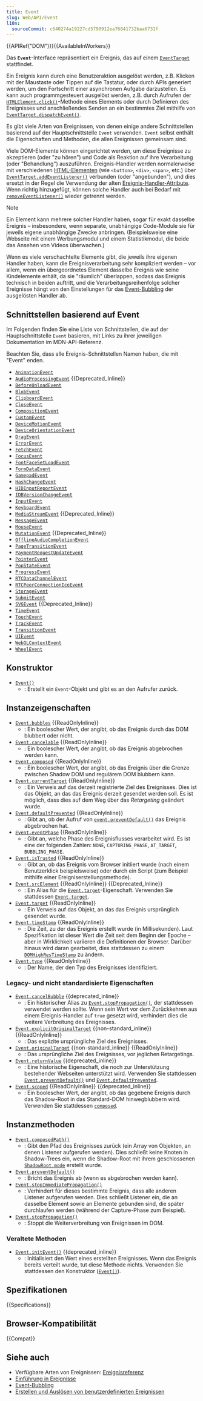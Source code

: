```yaml
---
title: Event
slug: Web/API/Event
l10n:
  sourceCommit: c640274a19227cd5790912ea76841732baa6731f
---
```


{{APIRef("DOM")}}{{AvailableInWorkers}}

Das **`Event`**-Interface repräsentiert ein Ereignis, das auf einem [`EventTarget`](/de/docs/Web/API/EventTarget) stattfindet.

Ein Ereignis kann durch eine Benutzeraktion ausgelöst werden, z.B. Klicken mit der Maustaste oder Tippen auf die Tastatur, oder durch APIs generiert werden, um den Fortschritt einer asynchronen Aufgabe darzustellen. Es kann auch programmgesteuert ausgelöst werden, z.B. durch Aufrufen der [`HTMLElement.click()`](/de/docs/Web/API/HTMLElement/click)-Methode eines Elements oder durch Definieren des Ereignisses und anschließendes Senden an ein bestimmtes Ziel mithilfe von [`EventTarget.dispatchEvent()`](/de/docs/Web/API/EventTarget/dispatchEvent).

Es gibt viele Arten von Ereignissen, von denen einige andere Schnittstellen basierend auf der Hauptschnittstelle `Event` verwenden. `Event` selbst enthält die Eigenschaften und Methoden, die allen Ereignissen gemeinsam sind.

Viele DOM-Elemente können eingerichtet werden, um diese Ereignisse zu akzeptieren (oder "zu hören") und Code als Reaktion auf ihre Verarbeitung (oder "Behandlung") auszuführen. Ereignis-Handler werden normalerweise mit verschiedenen [HTML-Elementen](/de/docs/Web/HTML/Element) (wie `<button>`, `<div>`, `<span>`, etc.) über [`EventTarget.addEventListener()`](/de/docs/Web/API/EventTarget/addEventListener) verbunden (oder "angebunden"), und dies ersetzt in der Regel die Verwendung der alten [Ereignis-Handler-Attribute](/de/docs/Web/HTML/Global_attributes). Wenn richtig hinzugefügt, können solche Handler auch bei Bedarf mit [`removeEventListener()`](/de/docs/Web/API/EventTarget/removeEventListener) wieder getrennt werden.

> [!NOTE]
> Ein Element kann mehrere solcher Handler haben, sogar für exakt dasselbe Ereignis – insbesondere, wenn separate, unabhängige Code-Module sie für jeweils eigene unabhängige Zwecke anbringen. (Beispielsweise eine Webseite mit einem Werbungsmodul und einem Statistikmodul, die beide das Ansehen von Videos überwachen.)

Wenn es viele verschachtelte Elemente gibt, die jeweils ihre eigenen Handler haben, kann die Ereignisverarbeitung sehr kompliziert werden – vor allem, wenn ein übergeordnetes Element dasselbe Ereignis wie seine Kindelemente erhält, da sie "räumlich" überlappen, sodass das Ereignis technisch in beiden auftritt, und die Verarbeitungsreihenfolge solcher Ereignisse hängt von den Einstellungen für das [Event-Bubbling](/de/docs/Learn/JavaScript/Building_blocks/Event_bubbling) der ausgelösten Handler ab.

## Schnittstellen basierend auf Event

Im Folgenden finden Sie eine Liste von Schnittstellen, die auf der Hauptschnittstelle `Event` basieren, mit Links zu ihrer jeweiligen Dokumentation im MDN-API-Referenz.

Beachten Sie, dass alle Ereignis-Schnittstellen Namen haben, die mit "Event" enden.

- [`AnimationEvent`](/de/docs/Web/API/AnimationEvent)
- [`AudioProcessingEvent`](/de/docs/Web/API/AudioProcessingEvent) {{Deprecated_Inline}}
- [`BeforeUnloadEvent`](/de/docs/Web/API/BeforeUnloadEvent)
- [`BlobEvent`](/de/docs/Web/API/BlobEvent)
- [`ClipboardEvent`](/de/docs/Web/API/ClipboardEvent)
- [`CloseEvent`](/de/docs/Web/API/CloseEvent)
- [`CompositionEvent`](/de/docs/Web/API/CompositionEvent)
- [`CustomEvent`](/de/docs/Web/API/CustomEvent)
- [`DeviceMotionEvent`](/de/docs/Web/API/DeviceMotionEvent)
- [`DeviceOrientationEvent`](/de/docs/Web/API/DeviceOrientationEvent)
- [`DragEvent`](/de/docs/Web/API/DragEvent)
- [`ErrorEvent`](/de/docs/Web/API/ErrorEvent)
- [`FetchEvent`](/de/docs/Web/API/FetchEvent)
- [`FocusEvent`](/de/docs/Web/API/FocusEvent)
- [`FontFaceSetLoadEvent`](/de/docs/Web/API/FontFaceSetLoadEvent)
- [`FormDataEvent`](/de/docs/Web/API/FormDataEvent)
- [`GamepadEvent`](/de/docs/Web/API/GamepadEvent)
- [`HashChangeEvent`](/de/docs/Web/API/HashChangeEvent)
- [`HIDInputReportEvent`](/de/docs/Web/API/HIDInputReportEvent)
- [`IDBVersionChangeEvent`](/de/docs/Web/API/IDBVersionChangeEvent)
- [`InputEvent`](/de/docs/Web/API/InputEvent)
- [`KeyboardEvent`](/de/docs/Web/API/KeyboardEvent)
- [`MediaStreamEvent`](/de/docs/Web/API/MediaStreamEvent) {{Deprecated_Inline}}
- [`MessageEvent`](/de/docs/Web/API/MessageEvent)
- [`MouseEvent`](/de/docs/Web/API/MouseEvent)
- [`MutationEvent`](/de/docs/Web/API/MutationEvent) {{Deprecated_Inline}}
- [`OfflineAudioCompletionEvent`](/de/docs/Web/API/OfflineAudioCompletionEvent)
- [`PageTransitionEvent`](/de/docs/Web/API/PageTransitionEvent)
- [`PaymentRequestUpdateEvent`](/de/docs/Web/API/PaymentRequestUpdateEvent)
- [`PointerEvent`](/de/docs/Web/API/PointerEvent)
- [`PopStateEvent`](/de/docs/Web/API/PopStateEvent)
- [`ProgressEvent`](/de/docs/Web/API/ProgressEvent)
- [`RTCDataChannelEvent`](/de/docs/Web/API/RTCDataChannelEvent)
- [`RTCPeerConnectionIceEvent`](/de/docs/Web/API/RTCPeerConnectionIceEvent)
- [`StorageEvent`](/de/docs/Web/API/StorageEvent)
- [`SubmitEvent`](/de/docs/Web/API/SubmitEvent)
- [`SVGEvent`](/de/docs/Web/API/SVGEvent) {{Deprecated_Inline}}
- [`TimeEvent`](/de/docs/Web/API/TimeEvent)
- [`TouchEvent`](/de/docs/Web/API/TouchEvent)
- [`TrackEvent`](/de/docs/Web/API/TrackEvent)
- [`TransitionEvent`](/de/docs/Web/API/TransitionEvent)
- [`UIEvent`](/de/docs/Web/API/UIEvent)
- [`WebGLContextEvent`](/de/docs/Web/API/WebGLContextEvent)
- [`WheelEvent`](/de/docs/Web/API/WheelEvent)

## Konstruktor

- [`Event()`](/de/docs/Web/API/Event/Event)
  - : Erstellt ein `Event`-Objekt und gibt es an den Aufrufer zurück.

## Instanzeigenschaften

- [`Event.bubbles`](/de/docs/Web/API/Event/bubbles) {{ReadOnlyInline}}
  - : Ein boolescher Wert, der angibt, ob das Ereignis durch das DOM blubbert oder nicht.
- [`Event.cancelable`](/de/docs/Web/API/Event/cancelable) {{ReadOnlyInline}}
  - : Ein boolescher Wert, der angibt, ob das Ereignis abgebrochen werden kann.
- [`Event.composed`](/de/docs/Web/API/Event/composed) {{ReadOnlyInline}}
  - : Ein boolescher Wert, der angibt, ob das Ereignis über die Grenze zwischen Shadow DOM und regulärem DOM blubbern kann.
- [`Event.currentTarget`](/de/docs/Web/API/Event/currentTarget) {{ReadOnlyInline}}
  - : Ein Verweis auf das derzeit registrierte Ziel des Ereignisses. Dies ist das Objekt, an das das Ereignis derzeit gesendet werden soll. Es ist möglich, dass dies auf dem Weg über das _Retargeting_ geändert wurde.
- [`Event.defaultPrevented`](/de/docs/Web/API/Event/defaultPrevented) {{ReadOnlyInline}}
  - : Gibt an, ob der Aufruf von [`event.preventDefault()`](/de/docs/Web/API/Event/preventDefault) das Ereignis abgebrochen hat.
- [`Event.eventPhase`](/de/docs/Web/API/Event/eventPhase) {{ReadOnlyInline}}
  - : Gibt an, welche Phase des Ereignisflusses verarbeitet wird. Es ist eine der folgenden Zahlen: `NONE`, `CAPTURING_PHASE`, `AT_TARGET`, `BUBBLING_PHASE`.
- [`Event.isTrusted`](/de/docs/Web/API/Event/isTrusted) {{ReadOnlyInline}}
  - : Gibt an, ob das Ereignis vom Browser initiiert wurde (nach einem Benutzerklick beispielsweise) oder durch ein Script (zum Beispiel mithilfe einer Ereigniserstellungsmethode).
- [`Event.srcElement`](/de/docs/Web/API/Event/srcElement) {{ReadOnlyInline}} {{Deprecated_Inline}}
  - : Ein Alias für die [`Event.target`](/de/docs/Web/API/Event/target)-Eigenschaft. Verwenden Sie stattdessen [`Event.target`](/de/docs/Web/API/Event/target).
- [`Event.target`](/de/docs/Web/API/Event/target) {{ReadOnlyInline}}
  - : Ein Verweis auf das Objekt, an das das Ereignis ursprünglich gesendet wurde.
- [`Event.timeStamp`](/de/docs/Web/API/Event/timeStamp) {{ReadOnlyInline}}
  - : Die Zeit, zu der das Ereignis erstellt wurde (in Millisekunden). Laut Spezifikation ist dieser Wert die Zeit seit dem Beginn der Epoche – aber in Wirklichkeit variieren die Definitionen der Browser. Darüber hinaus wird daran gearbeitet, dies stattdessen zu einem [`DOMHighResTimeStamp`](/de/docs/Web/API/DOMHighResTimeStamp) zu ändern.
- [`Event.type`](/de/docs/Web/API/Event/type) {{ReadOnlyInline}}
  - : Der Name, der den Typ des Ereignisses identifiziert.

### Legacy- und nicht standardisierte Eigenschaften

- [`Event.cancelBubble`](/de/docs/Web/API/Event/cancelBubble) {{deprecated_inline}}
  - : Ein historischer Alias zu [`Event.stopPropagation()`](/de/docs/Web/API/Event/stopPropagation), der stattdessen verwendet werden sollte. Wenn sein Wert vor dem Zurückkehren aus einem Ereignis-Handler auf `true` gesetzt wird, verhindert dies die weitere Verbreitung des Ereignisses.
- [`Event.explicitOriginalTarget`](/de/docs/Web/API/Event/explicitOriginalTarget) {{non-standard_inline}} {{ReadOnlyInline}}
  - : Das explizite ursprüngliche Ziel des Ereignisses.
- [`Event.originalTarget`](/de/docs/Web/API/Event/originalTarget) {{non-standard_inline}} {{ReadOnlyInline}}
  - : Das ursprüngliche Ziel des Ereignisses, vor jeglichen Retargetings.
- [`Event.returnValue`](/de/docs/Web/API/Event/returnValue) {{deprecated_inline}}
  - : Eine historische Eigenschaft, die noch zur Unterstützung bestehender Webseiten unterstützt wird. Verwenden Sie stattdessen [`Event.preventDefault()`](/de/docs/Web/API/Event/preventDefault) und [`Event.defaultPrevented`](/de/docs/Web/API/Event/defaultPrevented).
- [`Event.scoped`](/de/docs/Web/API/Event/composed) {{ReadOnlyInline}} {{deprecated_inline}}
  - : Ein boolescher Wert, der angibt, ob das gegebene Ereignis durch das Shadow-Root in das Standard-DOM hinwegblubbern wird. Verwenden Sie stattdessen [`composed`](/de/docs/Web/API/Event/composed).

## Instanzmethoden

- [`Event.composedPath()`](/de/docs/Web/API/Event/composedPath)
  - : Gibt den Pfad des Ereignisses zurück (ein Array von Objekten, an denen Listener aufgerufen werden). Dies schließt keine Knoten in Shadow-Trees ein, wenn die Shadow-Root mit ihrem geschlossenen [`ShadowRoot.mode`](/de/docs/Web/API/ShadowRoot/mode) erstellt wurde.
- [`Event.preventDefault()`](/de/docs/Web/API/Event/preventDefault)
  - : Bricht das Ereignis ab (wenn es abgebrochen werden kann).
- [`Event.stopImmediatePropagation()`](/de/docs/Web/API/Event/stopImmediatePropagation)
  - : Verhindert für dieses bestimmte Ereignis, dass alle anderen Listener aufgerufen werden. Dies schließt Listener ein, die an dasselbe Element sowie an Elemente gebunden sind, die später durchlaufen werden (während der Capture-Phase zum Beispiel).
- [`Event.stopPropagation()`](/de/docs/Web/API/Event/stopPropagation)
  - : Stoppt die Weiterverbreitung von Ereignissen im DOM.

### Veraltete Methoden

- [`Event.initEvent()`](/de/docs/Web/API/Event/initEvent) {{deprecated_inline}}
  - : Initialisiert den Wert eines erstellten Ereignisses. Wenn das Ereignis bereits verteilt wurde, tut diese Methode nichts. Verwenden Sie stattdessen den Konstruktor ([`Event()`](/de/docs/Web/API/Event/Event)).

## Spezifikationen

{{Specifications}}

## Browser-Kompatibilität

{{Compat}}

## Siehe auch

- Verfügbare Arten von Ereignissen: [Ereignisreferenz](/de/docs/Web/Events)
- [Einführung in Ereignisse](/de/docs/Learn/JavaScript/Building_blocks/Events)
- [Event-Bubbling](/de/docs/Learn/JavaScript/Building_blocks/Event_bubbling)
- [Erstellen und Auslösen von benutzerdefinierten Ereignissen](/de/docs/Web/Events/Creating_and_triggering_events)
